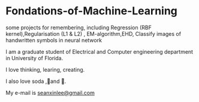 # Fondations-of-Machine-Learning
some projects for remembering, including Regression (RBF kernel),Regularisation (L1 &amp; L2) , EM-algorithm,EHD, Classify images of handwritten symbols in neural network

I am a graduate student of Electrical and Computer engineering department in University of Florida.

I love thinking, learing, creating. 

I also love soda ,🎼and 💃.

My e-mail is seanxinlee@gmail.com
